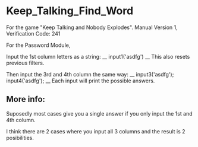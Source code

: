 # Keep_Talking_Find_Word
For the game "Keep Talking and Nobody Explodes".
  Manual Version 1, Verification Code: 241

For the Password Module, 

Input the 1st column letters as a string: __ input1('asdfg') __ This also resets previous filters.

Then input the 3rd and 4th column the same way: __ input3('asdfg'); input4('asdfg'); __
Each input will print the possible answers.


## More info:
  Suposedly most cases give you a single answer if you only input the 1st and 4th column.
  
  I think there are 2 cases where you input all 3 columns and the result is 2 posibilities.
